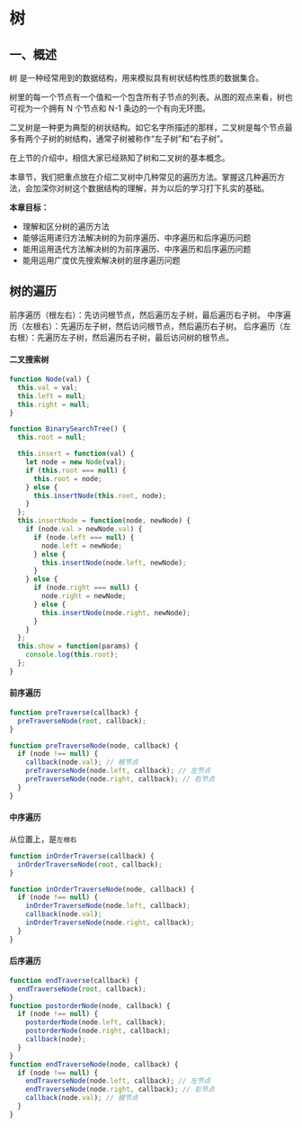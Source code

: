 # 树

## 一、概述

树 是一种经常用到的数据结构，用来模拟具有树状结构性质的数据集合。

树里的每一个节点有一个值和一个包含所有子节点的列表。从图的观点来看，树也可视为一个拥有 N 个节点和 N-1 条边的一个有向无环图。

二叉树是一种更为典型的树状结构。如它名字所描述的那样，二叉树是每个节点最多有两个子树的树结构，通常子树被称作“左子树”和“右子树”。

在上节的介绍中，相信大家已经熟知了树和二叉树的基本概念。

本章节，我们把重点放在介绍二叉树中几种常见的遍历方法。掌握这几种遍历方法，会加深你对树这个数据结构的理解，并为以后的学习打下扎实的基础。

**本章目标：**

- 理解和区分树的遍历方法
- 能够运用递归方法解决树的为前序遍历、中序遍历和后序遍历问题
- 能用运用迭代方法解决树的为前序遍历、中序遍历和后序遍历问题
- 能用运用广度优先搜索解决树的层序遍历问题

## 树的遍历

前序遍历（根左右）：先访问根节点，然后遍历左子树，最后遍历右子树。
中序遍历（左根右）：先遍历左子树，然后访问根节点，然后遍历右子树。
后序遍历（左右根）：先遍历左子树，然后遍历右子树，最后访问树的根节点。

#### 二叉搜索树

```js
function Node(val) {
  this.val = val;
  this.left = null;
  this.right = null;
}

function BinarySearchTree() {
  this.root = null;

  this.insert = function(val) {
    let node = new Node(val);
    if (this.root === null) {
      this.root = node;
    } else {
      this.insertNode(this.root, node);
    }
  };
  this.insertNode = function(node, newNode) {
    if (node.val > newNode.val) {
      if (node.left === null) {
        node.left = newNode;
      } else {
        this.insertNode(node.left, newNode);
      }
    } else {
      if (node.right === null) {
        node.right = newNode;
      } else {
        this.insertNode(node.right, newNode);
      }
    }
  };
  this.show = function(params) {
    console.log(this.root);
  };
}
```

#### 前序遍历

```js
function preTraverse(callback) {
  preTraverseNode(root, callback);
}

function preTraverseNode(node, callback) {
  if (node !== null) {
    callback(node.val); // 根节点
    preTraverseNode(node.left, callback); // 左节点
    preTraverseNode(node.right, callback); // 右节点
  }
}
```

#### 中序遍历

从位置上，是`左根右`

```js
function inOrderTraverse(callback) {
  inOrderTraverseNode(root, callback);
}

function inOrderTraverseNode(node, callback) {
  if (node !== null) {
    inOrderTraverseNode(node.left, callback);
    callback(node.val);
    inOrderTraverseNode(node.right, callback);
  }
}
```

#### 后序遍历

```js
function endTraverse(callback) {
  endTraverseNode(root, callback);
}
function postorderNode(node, callback) {
  if (node !== null) {
    postorderNode(node.left, callback);
    postorderNode(node.right, callback);
    callback(node);
  }
}
function endTraverseNode(node, callback) {
  if (node !== null) {
    endTraverseNode(node.left, callback); // 左节点
    endTraverseNode(node.right, callback); // 右节点
    callback(node.val); // 根节点
  }
}
```
